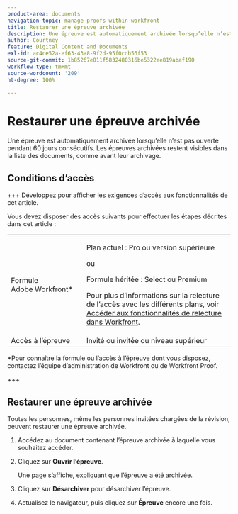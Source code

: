 ```yaml
---
product-area: documents
navigation-topic: manage-proofs-within-workfront
title: Restaurer une épreuve archivée
description: Une épreuve est automatiquement archivée lorsqu’elle n’est pas ouverte pendant 60 jours consécutifs. Les épreuves archivées restent visibles dans la liste des documents, comme avant leur archivage.
author: Courtney
feature: Digital Content and Documents
exl-id: ac4ce52a-ef63-43a8-9f2d-95f0cdb56f53
source-git-commit: 1b85267e811f5832480316be5322ee819abaf190
workflow-type: tm+mt
source-wordcount: '209'
ht-degree: 100%

---
```


# Restaurer une épreuve archivée

Une épreuve est automatiquement archivée lorsqu’elle n’est pas ouverte pendant 60 jours consécutifs. Les épreuves archivées restent visibles dans la liste des documents, comme avant leur archivage.

## Conditions d’accès

+++ Développez pour afficher les exigences d’accès aux fonctionnalités de cet article.

Vous devez disposer des accès suivants pour effectuer les étapes décrites dans cet article :

<table style="table-layout:auto"> 
 <col> 
 <col> 
 <tbody> 
  <tr> 
   <td role="rowheader">Formule Adobe Workfront*</td> 
   <td> <p>Plan actuel : Pro ou version supérieure</p> <p>ou</p> <p>Formule héritée : Select ou Premium</p> <p>Pour plus d’informations sur la relecture de l’accès avec les différents plans, voir <a href="/help/quicksilver/administration-and-setup/manage-workfront/configure-proofing/access-to-proofing-functionality.md" class="MCXref xref">Accéder aux fonctionnalités de relecture dans Workfront</a>.</p> </td> 
  </tr>

<tr> 
   <td role="rowheader">Accès à l’épreuve </td> 
   <td>Invité ou invitée ou niveau supérieur</td> 
  </tr> 
 </tbody> 
</table>

&#42;Pour connaître la formule ou l’accès à l’épreuve dont vous disposez, contactez l’équipe d’administration de Workfront ou de Workfront Proof.

+++

## Restaurer une épreuve archivée

Toutes les personnes, même les personnes invitées chargées de la révision, peuvent restaurer une épreuve archivée.

1. Accédez au document contenant l’épreuve archivée à laquelle vous souhaitez accéder.
1. Cliquez sur **Ouvrir l’épreuve**.

   Une page s’affiche, expliquant que l’épreuve a été archivée.

1. Cliquez sur **Désarchiver** pour désarchiver l’épreuve.
1. Actualisez le navigateur, puis cliquez sur **Épreuve** encore une fois.
